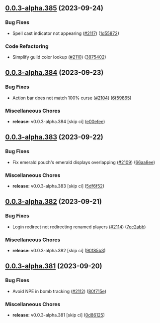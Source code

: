 ## [0.0.3-alpha.385](https://github.com/Wynntils/Artemis/compare/v0.0.3-alpha.384...v0.0.3-alpha.385) (2023-09-24)


### Bug Fixes

* Spell cast indicator not appearing ([#2117](https://github.com/Wynntils/Artemis/issues/2117)) ([1d55872](https://github.com/Wynntils/Artemis/commit/1d55872401e4401daf39b8e0208f93d3258db948))


### Code Refactoring

* Simplify guild color lookup ([#2110](https://github.com/Wynntils/Artemis/issues/2110)) ([3875402](https://github.com/Wynntils/Artemis/commit/38754023c99f1445d7c67d025b5dcd097e6c7a79))

## [0.0.3-alpha.384](https://github.com/Wynntils/Artemis/compare/v0.0.3-alpha.383...v0.0.3-alpha.384) (2023-09-23)


### Bug Fixes

* Action bar does not match 100% curse ([#2104](https://github.com/Wynntils/Artemis/issues/2104)) ([6f59865](https://github.com/Wynntils/Artemis/commit/6f598651878bbd942c2280e1e6b9becc232888b8))


### Miscellaneous Chores

* **release:** v0.0.3-alpha.384 [skip ci] ([e00efee](https://github.com/Wynntils/Artemis/commit/e00efeef93c1d80c578a7458a6f9a9d5a6b284ae))

## [0.0.3-alpha.383](https://github.com/Wynntils/Artemis/compare/v0.0.3-alpha.382...v0.0.3-alpha.383) (2023-09-22)


### Bug Fixes

* Fix emerald pouch's emerald displays overlapping ([#2109](https://github.com/Wynntils/Artemis/issues/2109)) ([66aa8ee](https://github.com/Wynntils/Artemis/commit/66aa8ee74c890a191038915d81e6044b011ed412))


### Miscellaneous Chores

* **release:** v0.0.3-alpha.383 [skip ci] ([5df6f52](https://github.com/Wynntils/Artemis/commit/5df6f52de11ff3e71b3ef30b18a0e01a4b6956b1))

## [0.0.3-alpha.382](https://github.com/Wynntils/Artemis/compare/v0.0.3-alpha.381...v0.0.3-alpha.382) (2023-09-21)


### Bug Fixes

* Login redirect not redirecting renamed players ([#2114](https://github.com/Wynntils/Artemis/issues/2114)) ([7ec2abb](https://github.com/Wynntils/Artemis/commit/7ec2abb7867306d3512a1c2505f6cb5aaf6795bf))


### Miscellaneous Chores

* **release:** v0.0.3-alpha.382 [skip ci] ([90f85b3](https://github.com/Wynntils/Artemis/commit/90f85b3916fa16cd1cb798dd104879de7e8932f2))

## [0.0.3-alpha.381](https://github.com/Wynntils/Artemis/compare/v0.0.3-alpha.380...v0.0.3-alpha.381) (2023-09-20)


### Bug Fixes

* Avoid NPE in bomb tracking ([#2112](https://github.com/Wynntils/Artemis/issues/2112)) ([80f715e](https://github.com/Wynntils/Artemis/commit/80f715ebe578339ffcb6bf6c3685d3dd474c7c92))


### Miscellaneous Chores

* **release:** v0.0.3-alpha.381 [skip ci] ([0d86125](https://github.com/Wynntils/Artemis/commit/0d861257454b490db2f9c0e1b1cdbdaee220738e))


